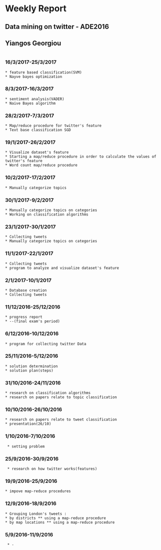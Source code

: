 # Weekly Report
## Data mining on twitter - ADE2016 
## Yiangos Georgiou
#
### 16/3/2017-25/3/2017
    * feature based classification(SVM)
    * Nayve bayes optimization
### 8/3/2017-16/3/2017
    * sentiment analysis(VADER)
    * Naive Bayes algorithm
### 28/2/2017-7/3/2017
    * Map/reduce procedure for twitter's feature
    * Text base classification SGD
### 19/1/2017-26/2/2017
    * Visualize dataset's feature
    * Starting a map/reduce procedure in order to calculate the values of twitter's feature
    * Word count map/reduce procedure
### 10/2/2017-17/2/2017
    * Manually categorize topics
### 30/1/2017-9/2/2017
    * Manually categorize topics on categories
    * Working on classification algorithms
### 23/1/2017-30/1/2017
    * Collecting tweets
    * Manually categorize topics on categories
### 11/1/2017-22/1/2017
    * Collecting tweets
    * program to analyze and visualize dataset's feature
### 2/1/2017-10/1/2017
    * Database creation
    * Collecting tweets
### 11/12/2016-25/12/2016
    * progress report
    * --(final exam's period)
### 6/12/2016-10/12/2016
    * program for collecting twitter Data
### 25/11/2016-5/12/2016
    * solution determination
    * solution plan(steps)
### 31/10/2016-24/11/2016
    * research on classification algorithms
    * research on papers relate to topic classification
### 10/10/2016-26/10/2016
    * research on papers relate to tweet classification
    * presentation(26/10)
### 1/10/2016-7/10/2016
     * setting problem 
### 25/9/2016-30/9/2016
     * research on how twitter works(features)
### 19/9/2016-25/9/2016
    * impove map-reduce procedures
### 12/9/2016-18/9/2016
    * Grouping London's tweets :
    * by districts ** using a map-reduce procedure
    * by map locations ** using a map-reduce procedure

### 5/9/2016-11/9/2016
     * -
